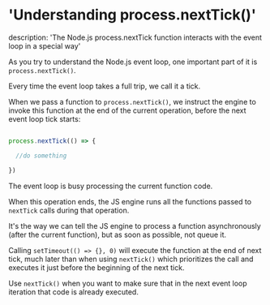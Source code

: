 





# 'Understanding process.nextTick()'

description: 'The Node.js process.nextTick function interacts with the event loop in a special way'





As you try to understand the Node.js event loop, one important part of it is `process.nextTick()`.



Every time the event loop takes a full trip, we call it a tick.



When we pass a function to `process.nextTick()`, we instruct the engine to invoke this function at the end of the current operation, before the next event loop tick starts:



```js

process.nextTick(() => {

  //do something

})

```



The event loop is busy processing the current function code.



When this operation ends, the JS engine runs all the functions passed to `nextTick` calls during that operation.



It's the way we can tell the JS engine to process a function asynchronously (after the current function), but as soon as possible, not queue it.



Calling `setTimeout(() => {}, 0)` will execute the function at the end of next tick, much later than when using `nextTick()` which prioritizes the call and executes it just before the beginning of the next tick.



Use `nextTick()` when you want to make sure that in the next event loop iteration that code is already executed.

